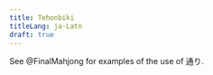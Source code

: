 ```yaml
---
title: Tehonbiki
titleLang: ja-Latn
draft: true
---
```


See @FinalMahjong for examples of the use of <span lang="ja">通り</span>.
